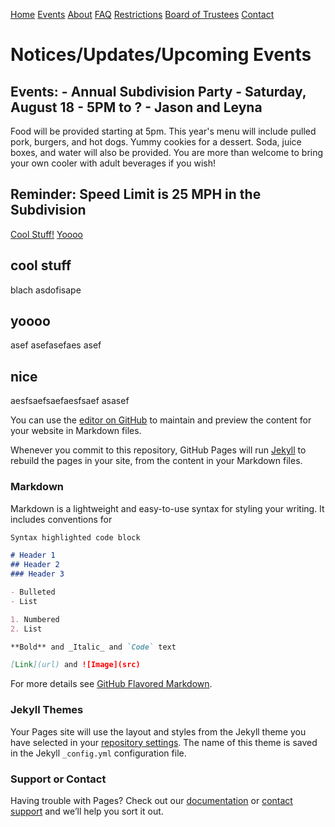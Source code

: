 [Home](index.md)   [Events](events.md)   [About](about.md)   [FAQ](faq.md)   [Restrictions](restrictions.md)   [Board of Trustees](trustees.md)   [Contact](mailto:benningtonparkhoa.org@gmail.com)

# Notices/Updates/Upcoming Events

## Events: - Annual Subdivision Party - Saturday, August 18 - 5PM to ? - Jason and Leyna

Food will be provided starting at 5pm. This year's menu will include pulled pork, burgers, and hot dogs. Yummy cookies for a dessert. Soda, juice boxes, and water will also be provided. You are more than welcome to bring your own cooler with adult beverages if you wish!

## Reminder:  Speed Limit is 25 MPH in the Subdivision









[Cool Stuff!](#cool-stuff)
[Yoooo](#yoooo)

## cool stuff

blach asdofisape

## yoooo

asef
asefasefaes
asef

## nice

aesfsaefsaefaesfsaef
asasef




You can use the [editor on GitHub](https://github.com/benningtonparkhoa/benningtonparkhoa.github.io/edit/master/index.md) to maintain and preview the content for your website in Markdown files.

Whenever you commit to this repository, GitHub Pages will run [Jekyll](https://jekyllrb.com/) to rebuild the pages in your site, from the content in your Markdown files.

### Markdown

Markdown is a lightweight and easy-to-use syntax for styling your writing. It includes conventions for

```markdown
Syntax highlighted code block

# Header 1
## Header 2
### Header 3

- Bulleted
- List

1. Numbered
2. List

**Bold** and _Italic_ and `Code` text

[Link](url) and ![Image](src)
```

For more details see [GitHub Flavored Markdown](https://guides.github.com/features/mastering-markdown/).

### Jekyll Themes

Your Pages site will use the layout and styles from the Jekyll theme you have selected in your [repository settings](https://github.com/benningtonparkhoa/benningtonparkhoa.github.io/settings). The name of this theme is saved in the Jekyll `_config.yml` configuration file.

### Support or Contact

Having trouble with Pages? Check out our [documentation](https://help.github.com/categories/github-pages-basics/) or [contact support](https://github.com/contact) and we’ll help you sort it out.
